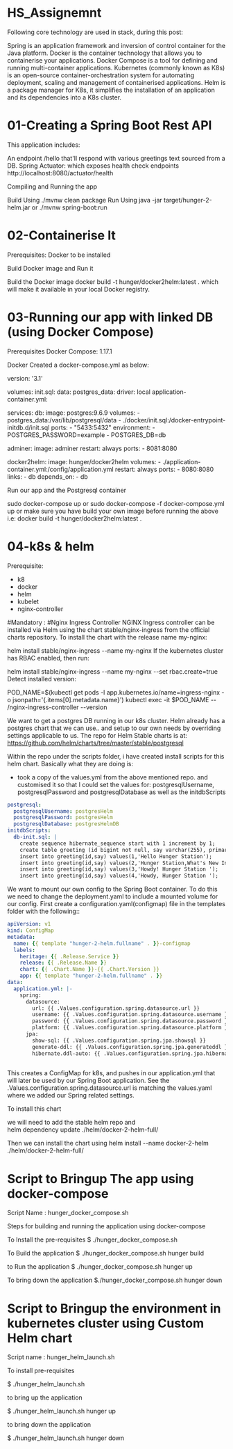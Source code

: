 # HS_Assignemnt


Following core technology are used in stack, during this post:

Spring is an application framework and inversion of control container for the Java platform.
Docker is the container technology that allows you to containerise your applications.
Docker Compose is a tool for defining and running multi-container applications.
Kubernetes (commonly known as K8s) is an open-source container-orchestration system for automating deployment, scaling and management of containerised applications.
Helm is a package manager for K8s, it simplifies the installation of an application and its dependencies into a K8s cluster.



# 01-Creating a Spring Boot Rest API

This application includes:

An endpoint /hello that'll respond with various greetings text sourced from a DB.
Spring Actuator: which exposes health check endpoints  http://localhost:8080/actuator/health

Compiling and Running the app

Build Using ./mvnw clean package
Run Using java -jar target/hunger-2-helm.jar or ./mvnw spring-boot:run



# 02-Containerise It


Prerequisites:
   Docker to be installed 

Build Docker image and Run it

Build the Docker image docker build -t hunger/docker2helm:latest .
which will make it available in your local Docker registry.

# 03-Running our app with linked DB (using Docker Compose)


Prerequisites
Docker Compose: 1.17.1

Docker
Created a docker-compose.yml as below:

version: '3.1'

volumes:
  init.sql: 
  data:
  postgres_data:
    driver: local
  application-container.yml: 

services:
  db:
    image: postgres:9.6.9
    volumes:
    - postgres_data:/var/lib/postgresql/data 
    - ./docker/init.sql:/docker-entrypoint-initdb.d/init.sql
    ports:
    - "5433:5432"
    environment:
    - POSTGRES_PASSWORD=example
    - POSTGRES_DB=db
    
  adminer:
    image: adminer
    restart: always
    ports:
    - 8081:8080
    
  docker2helm:
    image: hunger/docker2helm
    volumes:
    - ./application-container.yml:/config/application.yml
    restart: always
    ports:
    - 8080:8080
    links:
      - db
    depends_on:
      - db




Run our app and the Postgresql container

sudo  docker-compose up  or sudo docker-compose -f docker-compose.yml up  or
make sure you have build your own image before running the above 
i.e: docker build -t hunger/docker2helm:latest .



# 04-k8s & helm

Prerequisite:
- k8
- docker
- helm
- kubelet
- nginx-controller 


#Mandatory :
#Nginx Ingress Controller 
NGINX Ingress controller can be installed via Helm using the chart stable/nginx-ingress from the official charts repository. To install the chart with the release name my-nginx:

helm install stable/nginx-ingress --name my-nginx
If the kubernetes cluster has RBAC enabled, then run:

helm install stable/nginx-ingress --name my-nginx --set rbac.create=true
Detect installed version:

POD_NAME=$(kubectl get pods -l app.kubernetes.io/name=ingress-nginx -o jsonpath='{.items[0].metadata.name}')
kubectl exec -it $POD_NAME -- /nginx-ingress-controller --version



We want to get a postgres DB running in our k8s cluster. Helm already has a postgres chart that we can use.. and setup to our own needs by overriding settings applicable to us. The repo for Helm Stable charts is at: https://github.com/helm/charts/tree/master/stable/postgresql

Within the repo under the scripts folder, i have created install scripts for this helm chart. Basically what they are doing is:

- took a copy of the values.yml from the above mentioned repo. and customised it so that I could set the values for: postgresqlUsername, postgresqlPassword and postgresqlDatabase as well as the initdbScripts

```yaml
postgresql:
  postgresqlUsername: postgresHelm
  postgresqlPassword: postgresHelm
  postgresqlDatabase: postgresHelmDB
initdbScripts:
  db-init.sql: |
    create sequence hibernate_sequence start with 1 increment by 1;
    create table greeting (id bigint not null, say varchar(255), primary key (id));
    insert into greeting(id,say) values(1,'Hello Hunger Station');
    insert into greeting(id,say) values(2,'Hunger Station,What's New In Catalog Today');
    insert into greeting(id,say) values(3,'Howdy! Hunger Station ');
    insert into greeting(id,say) values(4,'Howdy, Hunger Station ');

```


We want to mount our own config to the Spring Boot container. To do this we need to change the deployment.yaml to include a mounted volume for our config. First create a configuration.yaml(configmap) file in the templates folder with the following::

```yaml
apiVersion: v1
kind: ConfigMap
metadata:
  name: {{ template "hunger-2-helm.fullname" . }}-configmap
  labels:
    heritage: {{ .Release.Service }}
    release: {{ .Release.Name }}
    chart: {{ .Chart.Name }}-{{ .Chart.Version }}
    app: {{ template "hunger-2-helm.fullname" . }}
data: 
  application.yml: |-
    spring:
      datasource:
        url: {{ .Values.configuration.spring.datasource.url }}
        username: {{ .Values.configuration.spring.datasource.username }}
        password: {{ .Values.configuration.spring.datasource.password }}
        platform: {{ .Values.configuration.spring.datasource.platform }}
      jpa:
        show-sql: {{ .Values.configuration.spring.jpa.showsql }}
        generate-ddl: {{ .Values.configuration.spring.jpa.generateddl }}
        hibernate.ddl-auto: {{ .Values.configuration.spring.jpa.hibernateddlauto }}
        
   ```
        
This creates a ConfigMap for k8s, and pushes in our application.yml that will later be used by our Spring Boot application. See the .Values.configuration.spring.datasource.url is matching the values.yaml where we added our Spring related settings.


To install this chart

we will need to add the stable helm repo and  
helm dependency update ./helm/docker-2-helm-full/

Then we can install the chart using 
helm install --name docker-2-helm ./helm/docker-2-helm-full/


# Script to Bringup The app using docker-compose 
Script Name : hunger_docker_compose.sh

Steps for building and running the application using docker-compose

To Install the pre-requisites 
$ ./hunger_docker_compose.sh

To Build the application
$ ./hunger_docker_compose.sh hunger build 

to Run the application
$ ./hunger_docker_compose.sh hunger up


To bring down the application 
$./hunger_docker_compose.sh hunger down 


# Script to Bringup the environment in kubernetes cluster using Custom Helm chart

Script name : hunger_helm_launch.sh

To install pre-requisites 

$ ./hunger_helm_launch.sh

to bring up the application

$ ./hunger_helm_launch.sh hunger up

to bring down the application

$ ./hunger_helm_launch.sh hunger down









